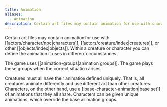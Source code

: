 ```yaml
---
title: Animation
aliases:
  - Animation
description: Certain art files may contain animation for use with characters, creatures, or other objects.
---
```

Certain art files may contain animation for use with [[actors/character/npc|characters]], [[actors/creature/index|creatures]], or other [[objects/index|objects]]. Within a creature or character you can define the animation it uses in different circumstances.

The game uses [[animation-groups|animation groups]]. The game plays these groups when the correct situation arises.

Creatures must all have their animation defined uniquely. That is, all creatures animate differently and use different art than other creatures. Characters, on the other hand, use a [[base-character-animation|base set]] of animations that they all share. Characters can be given unique animations, which override the base animation groups.

